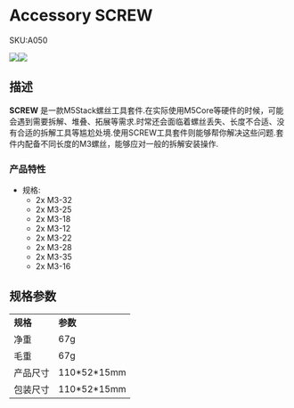 # Accessory SCREW

<el-tag effect="plain">SKU:A050</el-tag>

<div class="product_pic"><img src="assets/img/product_pics/accessory/screw/screw_p1.webp"><img src="assets/img/product_pics/accessory/screw/screw_p2.webp"></div>

## 描述

**SCREW** 是一款M5Stack螺丝工具套件.在实际使用M5Core等硬件的时候，可能会遇到需要拆解、堆叠、拓展等需求.时常还会面临着螺丝丢失、长度不合适、没有合适的拆解工具等尴尬处境.使用SCREW工具套件则能够帮你解决这些问题.套件内配备不同长度的M3螺丝，能够应对一般的拆解安装操作.

### 产品特性

-  规格: 
      - 2x M3-32
      - 2x M3-25
      - 2x M3-18
      - 2x M3-12
      - 2x M3-22
      - 2x M3-28
      - 2x M3-35
      - 2x M3-16

## 规格参数

<table>
   <tr style="font-weight:bold">
      <td>规格</td>
      <td>参数</td>
   </tr>
   <tr>
      <td>净重</td>
      <td>67g</td>
   </tr>
   <tr>
      <td>毛重</td>
      <td>67g</td>
   </tr>
   <tr>
      <td>产品尺寸</td>
      <td>110*52*15mm</td>
   </tr>
   <tr>
      <td>包装尺寸</td>
      <td>110*52*15mm</td>
   </tr>
 </table>

<script>

   var purchase_link = 'https://m5stack.com/collections/m5-accessory/products/8-pcs-m3-12-18-25-32-screw-with-allen-key';

   anchor_search(purchase_link);
   scrollFunc();

</script>